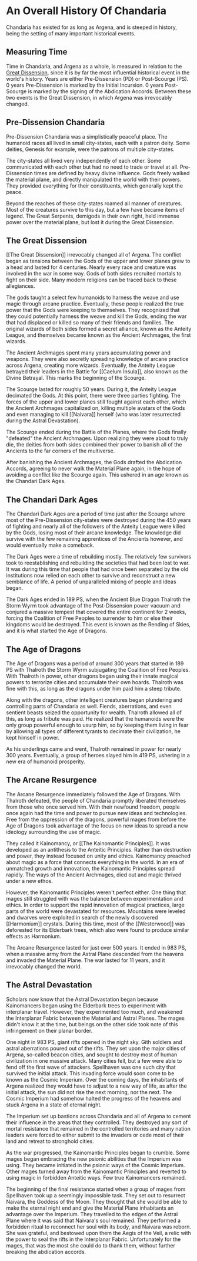 # An Overall History Of Chandaria
Chandaria has existed for as long as Argena, and is steeped in history, being the setting of many important historical events.

## Measuring Time
Time in Chandaria, and Argena as a whole, is measured in relation to the [Great Dissension](The%20Great%20Dissension.md), since it is by far the most influential historical event in the world's history. Years are either Pre-Dissension (PD) or Post-Scourge (PS). 0 years Pre-Dissension is marked by the Initial Incursion. 0 years Post-Scourge is marked by the signing of the Abdication Accords. Between these two events is the Great Dissension, in which Argena was irrevocably changed.

## Pre-Dissension Chandaria
Pre-Dissension Chandaria was a simplistically peaceful place. The humanoid races all lived in small city-states, each with a patron deity. Some deities, Genesis for example, were the patrons of multiple city-states.

The city-states all lived very independently of each other. Some communicated with each other but had no need to trade or travel at all. Pre-Dissension times are defined by heavy divine influence. Gods freely walked the material plane, and directly manipulated the world with their powers. They provided everything for their constituents, which generally kept the peace.

Beyond the reaches of these city-states roamed all manner of creatures. Most of the creatures survive to this day, but a few have became items of legend. The Great Serpents, demigods in their own right, held immense power over the material plane, but lost it during the Great Dissension.

## The Great Dissension
[[The Great Dissension]] irrevocably changed all of Argena. The conflict began as tensions between the Gods of the upper and lower planes grew to a head and lasted for 4 centuries. Nearly every race and creature was involved in the war in some way. Gods of both sides recruited mortals to fight on their side. Many modern religions can be traced back to these allegiances. 

The gods taught a select few humanoids to harness the weave and use magic through arcane practice. Eventually, these people realized the true power that the Gods were keeping to themselves. They recognized that they could potentially harness the weave and kill the Gods, ending the war that had displaced or killed so many of their friends and families. The original wizards of both sides formed a secret alliance, known as the Anteity League, and themselves became known as the Ancient Archmages, the first wizards.

The Ancient Archmages spent many years accumulating power and weapons. They were also secretly spreading knowledge of arcane practice across Argena, creating more wizards. Eventually, the Anteity League betrayed their leaders in the Battle for [[Caelum Insula]], also known as the Divine Betrayal. This marks the beginning of the Scourge.

The Scourge lasted for roughly 50 years. During it, the Anteity League decimated the Gods. At this point, there were three parties fighting. The forces of the upper and lower planes still fought against each other, which the Ancient Archmages capitalized on, killing multiple avatars of the Gods and even managing to kill [[Naivara]] herself (who was later resurrected during the Astral Devastation). 

The Scourge ended during the Battle of the Planes, where the Gods finally "defeated" the Ancient Archmages. Upon realizing they were about to truly die, the deities from both sides combined their power to banish all of the Ancients to the far corners of the multiverse.

After banishing the Ancient Archmages, the Gods drafted the Abdication Accords, agreeing to never walk the Material Plane again, in the hope of avoiding a conflict like the Scourge again. This ushered in an age known as the Chandari Dark Ages.

## The Chandari Dark Ages
The Chandari Dark Ages are a period of time just after the Scourge where most of the Pre-Dissension city-states were destroyed during the 450 years of fighting and nearly all of the followers of the Anteity League were killed by the Gods, losing most of their arcane knowledge. The knowledge did survive with the few remaining apprentices of the Ancients however, and would eventually make a comeback.

The Dark Ages were a time of rebuilding mostly. The relatively few survivors took to reestablishing and rebuilding the societies that had been lost to war. It was during this time that people that had once been separated by the old institutions now relied on each other to survive and reconstruct a new semblance of life. A period of unparalleled mixing of people and ideas began.

The Dark Ages ended in 189 PS, when the Ancient Blue Dragon Thalroth the Storm Wyrm took advantage of the Post-Dissension power vacuum and conjured a massive tempest that covered the entire continent for 2 weeks, forcing the Coalition of Free Peoples to surrender to him or else their kingdoms would be destroyed. This event is known as the Rending of Skies, and it is what started the Age of Dragons.

## The Age of Dragons
The Age of Dragons was a period of around 300 years that started in 189 PS with Thalroth the Storm Wyrm subjugating the Coalition of Free Peoples. With Thalroth in power, other dragons began using their innate magical powers to terrorize cities and accumulate their own hoards. Thalroth was fine with this, as long as the dragons under him paid him a steep tribute.

Along with the dragons, other intelligent creatures began plundering and controlling parts of Chandaria as well. Fiends, aberrations, and even sentient beasts seized the opportunity for wealth. Thalroth allowed all of this, as long as tribute was paid. He realized that the humanoids were the only group powerful enough to usurp him, so by keeping them living in fear by allowing all types of different tyrants to decimate their civilization, he kept himself in power.

As his underlings came and went, Thalroth remained in power for nearly 300 years. Eventually, a group of heroes slayed him in 419 PS, ushering in a new era of humanoid prosperity.

## The Arcane Resurgence
The Arcane Resurgence immediately followed the Age of Dragons. With Thalroth defeated, the people of Chandaria promptly liberated themselves from those who once served him. With their newfound freedom, people once again had the time and power to pursue new ideas and technologies. Free from the oppression of the dragons, powerful mages from before the Age of Dragons took advantage of the focus on new ideas to spread a new ideology surrounding the use of magic.

They called it Kainomancy, or [[The Kainomantic Principles]]. It was developed as an antithesis to the Anteitic Principles. Rather than destruction and power, they instead focused on unity and ethics. Kainomancy preached about magic as a force that connects everything in the world. In an era of unmatched growth and innovation, the Kainomantic Principles spread rapidly. The ways of the Ancient Archmages, died out and magic thrived under a new ethos.

However, the Kainomantic Principles weren't perfect either. One thing that mages still struggled with was the balance between experimentation and ethics. In order to support the rapid innovation of magical practices, large parts of the world were devastated for resources. Mountains were leveled and dwarves were exploited in search of the newly discovered [[Harmonium]] crystals. During this time, most of the [[Westerwood]] was deforested for its Elderbark trees, which also were found to produce similar effects as Harmonium.

The Arcane Resurgence lasted for just over 500 years. It ended in 983 PS, when a massive army from the Astral Plane descended from the heavens and invaded the Material Plane. The war lasted for 11 years, and it irrevocably changed the world.

## The Astral Devastation
Scholars now know that the Astral Devastation began because Kainomancers began using the Elderbark trees to experiment with interplanar travel. However, they experimented too much, and weakened the Interplanar Fabric between the Material and Astral Planes. The mages didn't know it at the time, but beings on the other side took note of this infringement on their planar border.

One night in 983 PS, giant rifts opened in the night sky. Gith soldiers and astral aberrations poured out of the rifts. They set upon the major cities of Argena, so-called beacon cities, and sought to destroy most of human civilization in one massive attack. Many cities fell, but a few were able to fend off the first wave of attackers. Spellhaven was one such city that survived the initial attack. This invading force would soon come to be known as the Cosmic Imperium. Over the coming days, the inhabitants of Argena realized they would have to adjust to a new way of life, as after the initial attack, the sun did not rise the next morning, nor the next. The Cosmic Imperium had somehow halted the progress of the heavens and stuck Argena in a state of eternal night.

The Imperium set up bastions across Chandaria and all of Argena to cement their influence in the areas that they controlled. They destroyed any sort of mortal resistance that remained in the controlled territories and many nation leaders were forced to either submit to the invaders or cede most of their land and retreat to stronghold cities.

As the war progressed, the Kainomantic Principles began to crumble. Some mages began embracing the new psionic abilities that the Imperium was using. They became initiated in the psionic ways of the Cosmic Imperium. Other mages turned away from the Kainomantic Principles and reverted to using magic in forbidden Anteitic ways. Few true Kainomancers remained.

The beginning of the final resistance started when a group of mages from Spellhaven took up a seemingly impossible task. They set out to resurrect Naivara, the Goddess of the Moon. They thought that she would be able to make the eternal night end and give the Material Plane inhabitants an advantage over the Imperium. They travelled to the edges of the Astral Plane where it was said that Naivara's soul remained. They performed a forbidden ritual to reconnect her soul with its body, and Naivara was reborn. She was grateful, and bestowed upon them the Aegis of the Veil, a relic with the power to seal the rifts in the Interplanar Fabric. Unfortunately for the mages, that was the most she could do to thank them, without further breaking the abdication accords.


